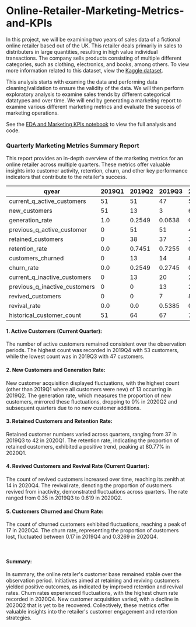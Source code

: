 # Online-Retailer-Marketing-Metrics-and-KPIs
In this project, we will be examining two years of sales data of a fictional online retailer based out of the UK. This retailer deals primarily in sales to distributers in large quantities, resulting in high value individual transactions. The company sells products consisting of multiple different categories, such as clothing, electronics, and books, among others. To view more information related to this dataset, view the [Kaggle dataset](https://www.kaggle.com/datasets/ronnykym/online-store-sales-data?resource=download).

This analysis starts with examing the data and performing data cleaning/validation to ensure the validity of the data. We will then perform exploratory analysis to examine sales trends by different categorical datatypes and over time. We will end by generating a marketing report to examine various different marketing metrics and evaluate the success of marketing operations.

See the [EDA and Marketing KPIs notebook](eda_and_marketing_kpis.ipynb) to view the full analysis and code.

### Quarterly Marketing Metrics Summary Report
This report provides an in-depth overview of the marketing metrics for an online retailer across multiple quarters. These metrics offer valuable insights into customer activity, retention, churn, and other key performance indicators that contribute to the retailer's success.

| qyear                         | 2019Q1 | 2019Q2 | 2019Q3 | 2019Q4 | 2020Q1 | 2020Q2 | 2020Q3 | 2020Q4 |
|------------------------------|--------|--------|--------|--------|--------|--------|--------|--------|
| current_q_active_customers    |   51   |   51   |   47   |   53   |   52   |   54   |   52   |   49   |
| new_customers                 |   51   |   13   |   3    |   6    |   2    |   0    |   0    |   0    |
| generation_rate               |  1.0   | 0.2549 | 0.0638 | 0.1132 | 0.0385 |  0.0   |  0.0   |  0.0   |
| previous_q_active_customer    |   0    |   51   |   51   |   47   |   53   |   52   |   54   |   52   |
| retained_customers            |   0    |   38   |   37   |   39   |   42   |   41   |   41   |   35   |
| retention_rate               |  0.0   | 0.7451 | 0.7255 | 0.8298 | 0.7925 | 0.7885 | 0.7593 | 0.6731 |
| customers_churned            |   0    |   13   |   14   |   8    |   11   |   11   |   13   |   17   |
| churn_rate                   |  0.0   | 0.2549 | 0.2745 | 0.1702 | 0.2075 | 0.2115 | 0.2407 | 0.3269 |
| current_q_inactive_customers  |   0    |   13   |   20   |   20   |   23   |   21   |   23   |   26   |
| previous_q_inactive_customers |   0    |   0    |   13   |   20   |   20   |   23   |   21   |   23   |
| revived_customers             |   0    |   0    |   7    |   8    |   8    |   13   |   11   |   14   |
| revival_rate                |  0.0   |  0.0   | 0.5385 |  0.4   |  0.4   | 0.5652 | 0.5238 | 0.6087 |
| historical_customer_count     |   51   |   64   |   67   |   73   |   75   |   75   |   75   |   75   |


#### 1. Active Customers (Current Quarter):
The number of active customers remained consistent over the observation periods. The highest count was recorded in 2019Q4 with 53 customers, while the lowest count was in 2019Q3 with 47 customers.

#### 2. New Customers and Generation Rate:
New customer acquisition displayed fluctuations, with the highest count (other than 2019Q1 where all customers were new) of 13 occurring in 2019Q2. The generation rate, which measures the proportion of new customers, mirrored these fluctuations, dropping to 0% in 2020Q2 and subsequent quarters due to no new customer additions.

#### 3. Retained Customers and Retention Rate:
Retained customer numbers varied across quarters, ranging from 37 in 2019Q3 to 42 in 2020Q1. The retention rate, indicating the proportion of retained customers, exhibited a positive trend, peaking at 80.77% in 2020Q1.

#### 4. Revived Customers and Revival Rate (Current Quarter):
The count of revived customers increased over time, reaching its zenith at 14 in 2020Q4. The revival rate, denoting the proportion of customers revived from inactivity, demonstrated fluctuations across quarters. The rate ranged from 0.35 in 2019Q3 to 0.619 in 2020Q2.

#### 5. Customers Churned and Churn Rate:
The count of churned customers exhibited fluctuations, reaching a peak of 17 in 2020Q4. The churn rate, representing the proportion of customers lost, fluctuated between 0.17 in 2019Q4 and 0.3269 in 2020Q4.

<br>

#### Summary:
In summary, the online retailer's customer base remained stable over the observation period. Initiatives aimed at retaining and reviving customers yielded positive outcomes, as indicated by improved retention and revival rates. Churn rates experienced fluctuations, with the highest churn rate recorded in 2020Q4. New customer acquisition varied, with a decline in 2020Q2 that is yet to be recovered. Collectively, these metrics offer valuable insights into the retailer's customer engagement and retention strategies.
